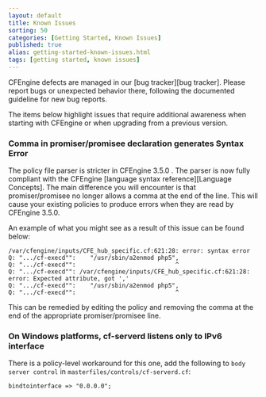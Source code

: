 ```yaml
---
layout: default
title: Known Issues
sorting: 50
categories: [Getting Started, Known Issues]
published: true
alias: getting-started-known-issues.html
tags: [getting started, known issues]
---
```


<!--- 

* This is a pre-release, features are not complete and not fully tested

TODO: move down when no longer a pre-release -->

CFEngine defects are managed in our [bug tracker][bug tracker]. Please report
bugs or unexpected behavior there, following the documented guideline for new
bug reports.

The items below highlight issues that require additional awareness when starting
with CFEngine or when upgrading from a previous version.

### Comma in promiser/promisee declaration generates Syntax Error

The policy file parser is stricter in CFEngine 3.5.0 . The parser is now fully 
compliant with the CFEngine [language syntax reference][Language Concepts].
The main difference you will encounter is that promiser/promisee no longer 
allows a comma at the end of the line. This will cause your existing policies 
to produce errors when they are read by CFEngine 3.5.0.

An example of what you might see as a result of this issue can be found below:

```cf3
/var/cfengine/inputs/CFE_hub_specific.cf:621:28: error: syntax error
Q: ".../cf-execd"":    "/usr/sbin/a2enmod php5",
Q: ".../cf-execd"":                            ^
Q: ".../cf-execd"": /var/cfengine/inputs/CFE_hub_specific.cf:621:28: error: Expected attribute, got ','
Q: ".../cf-execd"":    "/usr/sbin/a2enmod php5",
Q: ".../cf-execd"":                            ^
```

This can be remedied by editing the policy and removing the comma at the end 
of the appropriate promiser/promisee line.

### On Windows platforms, cf-serverd listens only to IPv6 interface

There is a policy-level workaround for this one, add the following to `body server control` in `masterfiles/controls/cf-serverd.cf`:

```cf3
bindtointerface => "0.0.0.0";
```


